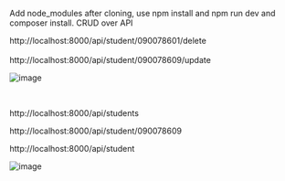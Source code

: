 Add node_modules after cloning, use npm install and npm run dev and composer install.
CRUD over API

http://localhost:8000/api/student/090078601/delete
<br>  
http://localhost:8000/api/student/090078609/update
<br>  

   ![image](https://user-images.githubusercontent.com/69446621/220558821-d709702d-1436-4a25-8a9c-09de413ed41f.png)

<br>  

http://localhost:8000/api/students
<br>    

http://localhost:8000/api/student/090078609 
<br>  


http://localhost:8000/api/student 
<br>  

![image](https://user-images.githubusercontent.com/69446621/220558335-7c22c9e1-0c66-4880-8eb3-5e43b9bb9807.png)
